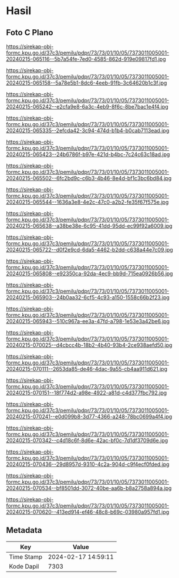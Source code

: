 # Hasil

## Foto C Plano

https://sirekap-obj-formc.kpu.go.id/37c3/pemilu/pdpr/73/73/01/10/05/7373011005001-20240215-065116--5b7a54fe-7ed0-4585-862d-919e09817fd1.jpg

https://sirekap-obj-formc.kpu.go.id/37c3/pemilu/pdpr/73/73/01/10/05/7373011005001-20240215-065158--5a78e5b1-8dc6-4eeb-91fb-3c64620b1c3f.jpg

https://sirekap-obj-formc.kpu.go.id/37c3/pemilu/pdpr/73/73/01/10/05/7373011005001-20240215-065242--e2cfa9e8-6a3c-4eb9-8f6c-8be7bac1e4f4.jpg

https://sirekap-obj-formc.kpu.go.id/37c3/pemilu/pdpr/73/73/01/10/05/7373011005001-20240215-065335--2efcda42-3c94-474d-b1b4-b0cab7113ead.jpg

https://sirekap-obj-formc.kpu.go.id/37c3/pemilu/pdpr/73/73/01/10/05/7373011005001-20240215-065423--24b6786f-b97e-421d-b4bc-7c24c63c18ad.jpg

https://sirekap-obj-formc.kpu.go.id/37c3/pemilu/pdpr/73/73/01/10/05/7373011005001-20240215-065502--6fc2bd9c-c6b3-4b46-8e4d-bf1c3bc6bd84.jpg

https://sirekap-obj-formc.kpu.go.id/37c3/pemilu/pdpr/73/73/01/10/05/7373011005001-20240215-065544--1636a3e8-4e2c-47c0-a2b2-fe35f67f575e.jpg

https://sirekap-obj-formc.kpu.go.id/37c3/pemilu/pdpr/73/73/01/10/05/7373011005001-20240215-065638--a38be38e-6c95-41dd-95dd-ec99f92a6009.jpg

https://sirekap-obj-formc.kpu.go.id/37c3/pemilu/pdpr/73/73/01/10/05/7373011005001-20240215-065722--d0f2e9cd-6da5-4462-b2dd-c638a44e7c09.jpg

https://sirekap-obj-formc.kpu.go.id/37c3/pemilu/pdpr/73/73/01/10/05/7373011005001-20240215-065808--e92350ca-92da-4ec9-bb9d-715ea0926b56.jpg

https://sirekap-obj-formc.kpu.go.id/37c3/pemilu/pdpr/73/73/01/10/05/7373011005001-20240215-065903--24b0aa32-6cf5-4c93-a150-1558c66b2f23.jpg

https://sirekap-obj-formc.kpu.go.id/37c3/pemilu/pdpr/73/73/01/10/05/7373011005001-20240215-065943--510c967a-ee3a-47fd-a798-1e53e3a42be6.jpg

https://sirekap-obj-formc.kpu.go.id/37c3/pemilu/pdpr/73/73/01/10/05/7373011005001-20240215-070025--d4cbcc4b-18b2-4b40-93b4-2ce938aefd50.jpg

https://sirekap-obj-formc.kpu.go.id/37c3/pemilu/pdpr/73/73/01/10/05/7373011005001-20240215-070111--2653da85-de46-4dac-9a55-cb4aa911d621.jpg

https://sirekap-obj-formc.kpu.go.id/37c3/pemilu/pdpr/73/73/01/10/05/7373011005001-20240215-070151--18f774d2-a98e-4922-a81d-c4d377fbc792.jpg

https://sirekap-obj-formc.kpu.go.id/37c3/pemilu/pdpr/73/73/01/10/05/7373011005001-20240215-070241--e0d099b8-3d77-4366-a248-78bc0699a4f4.jpg

https://sirekap-obj-formc.kpu.go.id/37c3/pemilu/pdpr/73/73/01/10/05/7373011005001-20240215-070342--c4d18c6f-8d6e-42ac-bf0c-7d1df3709d6e.jpg

https://sirekap-obj-formc.kpu.go.id/37c3/pemilu/pdpr/73/73/01/10/05/7373011005001-20240215-070436--29d8957d-9310-4c2a-904d-c9f4ecf0fded.jpg

https://sirekap-obj-formc.kpu.go.id/37c3/pemilu/pdpr/73/73/01/10/05/7373011005001-20240215-070534--bf8501dd-3072-40be-aa6b-b8a2758a894a.jpg

https://sirekap-obj-formc.kpu.go.id/37c3/pemilu/pdpr/73/73/01/10/05/7373011005001-20240215-070620--413ed914-ef46-48c8-b69c-03980a957fd1.jpg


## Metadata

| Key        | Value               |
| ---------- | ------------------- |
| Time Stamp | 2024-02-17 14:59:11 |
| Kode Dapil | 7303                |



